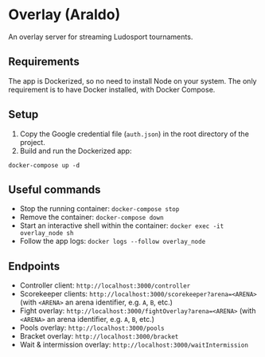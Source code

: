 # Overlay (Araldo)
An overlay server for streaming Ludosport tournaments.

## Requirements
The app is Dockerized, so no need to install Node on your system. The only requirement is to have Docker installed, with Docker Compose.

## Setup
1. Copy the Google credential file (`auth.json`) in the root directory of the project.
2. Build and run the Dockerized app:
```
docker-compose up -d
```

## Useful commands
- Stop the running container: `docker-compose stop`
- Remove the container: `docker-compose down`
- Start an interactive shell within the container: `docker exec -it overlay_node sh`
- Follow the app logs: `docker logs --follow overlay_node`

## Endpoints
- Controller client: `http://localhost:3000/controller`
- Scorekeeper clients: `http://localhost:3000/scorekeeper?arena=<ARENA>` (with `<ARENA>` an arena identifier, e.g. `A`, `B`, etc.)
- Fight overlay: `http://localhost:3000/fightOverlay?arena=<ARENA>` (with `<ARENA>` an arena identifier, e.g. `A`, `B`, etc.)
- Pools overlay: `http://localhost:3000/pools`
- Bracket overlay: `http://localhost:3000/bracket`
- Wait & intermission overlay: `http://localhost:3000/waitIntermission`